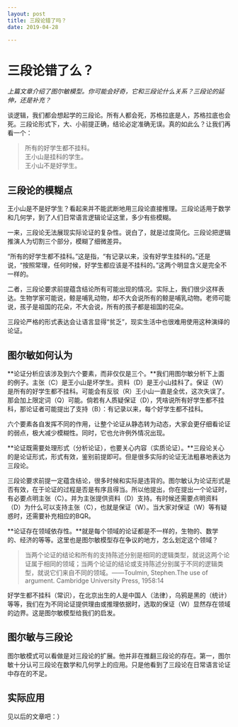 ```yaml
---
layout: post
title: 三段论错了吗？
date: 2019-04-28

---
```

# 三段论错了么？

*上篇文章介绍了图尔敏模型。你可能会好奇，它和三段论什么关系？三段论的延伸，还是补充？*

谈逻辑，我们都会想起学的三段论。所有人都会死，苏格拉底是人，苏格拉底也会死。三段论形式下，大、小前提正确，结论必定准确无误。真的如此么？让我们再看一个：

> 所有的好学生都不挂科。  
王小山是挂科的学生。  
王小山不是好学生。  

## 三段论的模糊点

王小山是不是好学生？看起来并不能武断地用三段论直接推理。三段论适用于数学和几何学，到了人们日常语言逻辑论证这里，多少有些模糊。

一来，三段论无法展现实际论证的复杂性。说白了，就是过度简化。三段论把逻辑推演人为切割三个部分，模糊了细微差异。

“所有的好学生都不挂科。”这是指，“有记录以来，没有好学生挂科的。”还是说，“按照常理，任何时候，好学生都应该是不挂科的。”这两个明显含义是完全不一样的。

二者，三段论要求前提蕴含结论所有可能出现的情况。实际上，我们很少这样表达。生物学家可能说，鲸是哺乳动物，却不大会说所有的鲸是哺乳动物。老师可能说，孩子是祖国的花朵，不大会说，所有的孩子都是祖国的花朵。

三段论严格的形式表达会让语言显得“贫乏”，现实生活中也很难用使用这种演绎的论证。

## 图尔敏如何认为

**论证分析应该涉及到六个要素，而非仅仅是三个。**我们用图尔敏分析下上面的例子。主张（C）是王小山是坏学生。资料（D）是王小山挂科了。保证（W）是所有的好学生都不挂科。可能会有反驳（R）王小山一直是全优，这次失误了。那会加上限定词（Q）可能。倘若有人质疑保证（D），凭啥说所有好学生都不挂科，那论证者可能提出了支持（B）：有记录以来，每个好学生都不挂科。

六个要素各自发挥不同的作用，让整个论证从静态转为动态，大家会更仔细看论证的弱点，极大减少模糊性。同时，它也允许例外情况出现。

**论证既需要处理形式（分析论证），也要关心内容（实质论证）。**三段论关心的是论证形式，形式有效，鉴别前提即可。但是很多实际的论证无法粗暴地表达为三段论。

三段论要求前提一定蕴含结论，很多时候和实际是违背的。图尔敏认为论证形式是否有效，在于论证的过程是否是有序且得当。所以他提出，你在提出一个论证时，有必要点明主张（C）。并为主张提供资料（D）支持。有时候还需要点明资料（D）为什么可以支持主张（C），也就是保证（W）。当大家对保证（W）等有疑惑时，还需要补充相应的BQR。

**论证存在领域依存性。**就是每个领域的论证都是不一样的，生物的、数学的、经济的等等。这里也是图尔敏模型存在争议的地方，怎么划定这个领域？

> 当两个论证的结论和所有的支持陈述分别是相同的逻辑类型，就说这两个论证属于相同的领域；当两个论证的结论或支持陈述分别属于不同的逻辑类型，就说它们来自不同的领域。——Toulmin, Stephen.The use of argument. Cambridge University Press, 1958:14

好学生都不挂科（常识），在北京出生的人是中国人（法律），乌鸦是黑的（统计）等等，我们在为不同论证提供理由或推理依据时，选取的保证（W）显然存在领域的边界。这是图尔敏模型给我们的启发。

## 图尔敏与三段论

图尔敏模式可以看做是对三段论的扩展。他并非在推翻三段论的存在。第一，图尔敏十分认可三段论在数学和几何学上的应用。只是他看到了三段论在日常语言论证中存在的不足。

## 实际应用

见以后的文章吧：）

